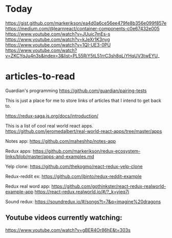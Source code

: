 # Today 
https://gist.github.com/markerikson/ea4d0a6ce56ee479fe8b356e099f857e
https://medium.com/@learnreact/container-components-c0e67432e005
https://www.youtube.com/watch?v=JUuic7mEs-s
https://www.youtube.com/watch?v=kJeXr1K3nyg
https://www.youtube.com/watch?v=1QI-UE3-0PU
https://www.youtube.com/watch?v=ZKCYqJu4n3s&index=3&list=PL55RiY5tL51rrC3sh8qLiYHqUV3twEYU_



# articles-to-read
Guardian's programming 
https://github.com/guardian/pairing-tests


This is just a place for me to store links of articles that I intend to get back to. 

https://redux-saga.js.org/docs/introduction/

This is a list of cool real world react apps.
https://github.com/jeromedalbert/real-world-react-apps/tree/master/apps

Notes app: 
https://github.com/maheshhp/notes-app

Redux apps: 
https://github.com/markerikson/redux-ecosystem-links/blob/master/apps-and-examples.md

Yelp clone: 
https://github.com/thekogmo/react-redux-yelp-clone

Redux-reddit ex:
https://github.com/jbinto/redux-reddit-example

Redux real word app: 
https://github.com/gothinkster/react-redux-realworld-example-app
https://react-redux.realworld.io/#/?_k=yieq7i

Sound redux: 
https://soundredux.io/#/songs?t=7&q=imagine%20dragons

## Youtube videos currently watching: 
https://www.youtube.com/watch?v=gBER4Or86hE&t=303s

